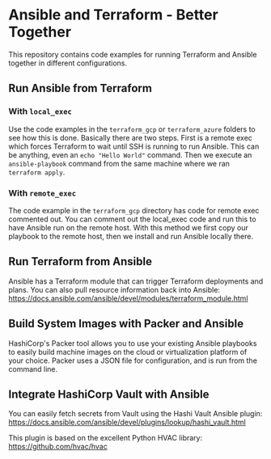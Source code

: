 # Ansible and Terraform - Better Together
This repository contains code examples for running Terraform and Ansible together in different configurations.

## Run Ansible from Terraform
### With `local_exec`
Use the code examples in the `terraform_gcp` or `terraform_azure` folders to see how this is done. Basically there are two steps. First is a remote exec which forces Terraform to wait until SSH is running to run Ansible. This can be anything, even an `echo "Hello World"` command. Then we execute an `ansible-playbook` command from the same machine where we ran `terraform apply`.

### With `remote_exec`
The code example in the `terraform_gcp` directory has code for remote exec commented out. You can comment out the local_exec code and run this to have Ansible run on the remote host. With this method we first copy our playbook to the remote host, then we install and run Ansible locally there.

## Run Terraform from Ansible
Ansible has a Terraform module that can trigger Terraform deployments and plans. You can also pull resource information back into Ansible:
https://docs.ansible.com/ansible/devel/modules/terraform_module.html

## Build System Images with Packer and Ansible
HashiCorp's Packer tool allows you to use your existing Ansible playbooks to easily build machine images on the cloud or virtualization platform of your choice. Packer uses a JSON file for configuration, and is run from the command line. 

## Integrate HashiCorp Vault with Ansible
You can easily fetch secrets from Vault using the Hashi Vault Ansible plugin:
https://docs.ansible.com/ansible/devel/plugins/lookup/hashi_vault.html

This plugin is based on the excellent Python HVAC library:
https://github.com/hvac/hvac